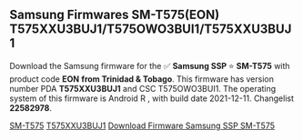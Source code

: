 <h2>Samsung Firmwares SM-T575(EON) T575XXU3BUJ1/T575OWO3BUI1/T575XXU3BUJ1</h2>
Download the Samsung firmware for the ✅ <strong>Samsung SSP </strong> ⭐ <strong>SM-T575</strong> with product code <strong>EON</strong> <strong> from Trinidad & Tobago</strong>. This firmware has version number PDA <strong>T575XXU3BUJ1</strong> and CSC T575OWO3BUI1. The operating system of this firmware is Android R , with build date 2021-12-11. Changelist <strong>22582978</strong>.


[SM-T575](https://samfirm.shop/samsung/model/SM-T575)
[T575XXU3BUJ1](https://samfirm.shop/samsung/pda/T575XXU3BUJ1)
[Download Firmware Samsung SSP SM-T575](https://samfirm.shop/samsung/firmware/481809)
